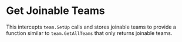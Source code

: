 # Get Joinable Teams

This intercepts `team.SetUp` calls and stores joinable teams to provide a function similar to `team.GetAllTeams` that only returns joinable teams.
